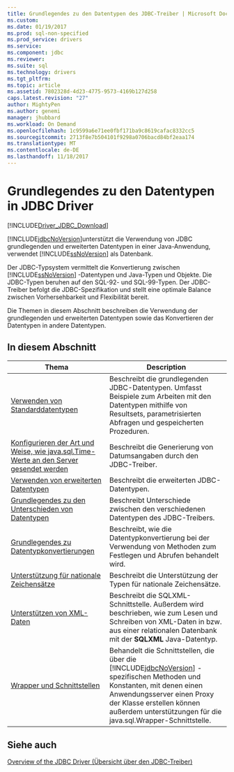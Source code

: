 ```yaml
---
title: Grundlegendes zu den Datentypen des JDBC-Treiber | Microsoft Docs
ms.custom: 
ms.date: 01/19/2017
ms.prod: sql-non-specified
ms.prod_service: drivers
ms.service: 
ms.component: jdbc
ms.reviewer: 
ms.suite: sql
ms.technology: drivers
ms.tgt_pltfrm: 
ms.topic: article
ms.assetid: 7802328d-4d23-4775-9573-4169b127d258
caps.latest.revision: "27"
author: MightyPen
ms.author: genemi
manager: jhubbard
ms.workload: On Demand
ms.openlocfilehash: 1c9599a6e71ee0fbf171ba9c8619cafac8332cc5
ms.sourcegitcommit: 2713f8e7b504101f9298a0706bacd84bf2eaa174
ms.translationtype: MT
ms.contentlocale: de-DE
ms.lasthandoff: 11/18/2017
---
```

# <a name="understanding-the-jdbc-driver-data-types"></a>Grundlegendes zu den Datentypen in JDBC Driver
[!INCLUDE[Driver_JDBC_Download](../../includes/driver_jdbc_download.md)]

  [!INCLUDE[jdbcNoVersion](../../includes/jdbcnoversion_md.md)]unterstützt die Verwendung von JDBC grundlegenden und erweiterten Datentypen in einer Java-Anwendung, verwendet [!INCLUDE[ssNoVersion](../../includes/ssnoversion_md.md)] als Datenbank.  
  
 Der JDBC-Typsystem vermittelt die Konvertierung zwischen [!INCLUDE[ssNoVersion](../../includes/ssnoversion_md.md)] -Datentypen und Java-Typen und Objekte. Die JDBC-Typen beruhen auf den SQL-92- und SQL-99-Typen. Der JDBC-Treiber befolgt die JDBC-Spezifikation und stellt eine optimale Balance zwischen Vorhersehbarkeit und Flexibilität bereit.  
  
 Die Themen in diesem Abschnitt beschreiben die Verwendung der grundlegenden und erweiterten Datentypen sowie das Konvertieren der Datentypen in andere Datentypen.  
  
## <a name="in-this-section"></a>In diesem Abschnitt  
  
|Thema|Description|  
|-----------|-----------------|  
|[Verwenden von Standarddatentypen](../../connect/jdbc/using-basic-data-types.md)|Beschreibt die grundlegenden JDBC-Datentypen. Umfasst Beispiele zum Arbeiten mit den Datentypen mithilfe von Resultsets, parametrisierten Abfragen und gespeicherten Prozeduren.|  
|[Konfigurieren der Art und Weise, wie java.sql.Time-Werte an den Server gesendet werden](../../connect/jdbc/configuring-how-java-sql-time-values-are-sent-to-the-server.md)|Beschreibt die Generierung von Datumsangaben durch den JDBC-Treiber.|  
|[Verwenden von erweiterten Datentypen](../../connect/jdbc/using-advanced-data-types.md)|Beschreibt die erweiterten JDBC-Datentypen.|  
|[Grundlegendes zu den Unterschieden von Datentypen](../../connect/jdbc/understanding-data-type-differences.md)|Beschreibt Unterschiede zwischen den verschiedenen Datentypen des JDBC-Treibers.|  
|[Grundlegendes zu Datentypkonvertierungen](../../connect/jdbc/understanding-data-type-conversions.md)|Beschreibt, wie die Datentypkonvertierung bei der Verwendung von Methoden zum Festlegen und Abrufen behandelt wird.|  
|[Unterstützung für nationale Zeichensätze](../../connect/jdbc/national-character-set-support.md)|Beschreibt die Unterstützung der Typen für nationale Zeichensätze.|  
|[Unterstützen von XML-Daten](../../connect/jdbc/supporting-xml-data.md)|Beschreibt die SQLXML-Schnittstelle. Außerdem wird beschrieben, wie zum Lesen und Schreiben von XML-Daten in bzw. aus einer relationalen Datenbank mit der **SQLXML** Java-Datentyp.|  
|[Wrapper und Schnittstellen](../../connect/jdbc/wrappers-and-interfaces.md)|Behandelt die Schnittstellen, die über die [!INCLUDE[jdbcNoVersion](../../includes/jdbcnoversion_md.md)] -spezifischen Methoden und Konstanten, mit denen einen Anwendungsserver einen Proxy der Klasse erstellen können außerdem unterstützungen für die java.sql.Wrapper-Schnittstelle.|  
  
## <a name="see-also"></a>Siehe auch  
 [Overview of the JDBC Driver (Übersicht über den JDBC-Treiber)](../../connect/jdbc/overview-of-the-jdbc-driver.md)  
  
  
